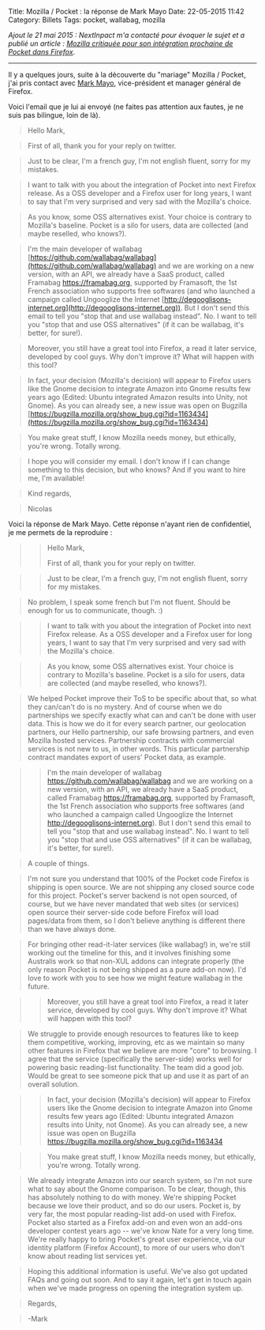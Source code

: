 Title: Mozilla / Pocket : la réponse de Mark Mayo
Date: 22-05-2015 11:42
Category: Billets
Tags: pocket, wallabag, mozilla

*Ajout le 21 mai 2015 : NextInpact m'a contacté pour évoquer le sujet et a publié un article : [Mozilla critiquée pour son intégration prochaine de Pocket dans Firefox](http://www.nextinpact.com/news/95144-mozilla-critiquee-pour-son-integration-prochaine-pocket-dans-firefox.htm)*.

---

Il y a quelques jours, suite à la découverte du "mariage" Mozilla / Pocket, j'ai pris contact avec [Mark Mayo](https://blog.mozilla.org/press/bios/mark-mayo/), vice-président et manager général de Firefox.

Voici l'email que je lui ai envoyé (ne faites pas attention aux fautes, je ne suis pas bilingue, loin de là).

> Hello Mark,

> First of all, thank you for your reply on twitter.

> Just to be clear, I'm a french guy, I'm not english fluent, sorry for my mistakes.

> I want to talk with you about the integration of Pocket into next Firefox release.
> As a OSS developer and a Firefox user for long years, I want to say that I'm very surprised and very sad with the Mozilla's choice.

> As you know, some OSS alternatives exist.
> Your choice is contrary to Mozilla's baseline. Pocket is a silo for
> users, data are collected (and maybe reselled, who knows?).

> I'm the main developer of wallabag [https://github.com/wallabag/wallabag](https://github.com/wallabag/wallabag) and we are working on a new version, with an API, we already have a SaaS product, called Framabag https://framabag.org, supported by Framasoft, the 1st French association who supports free softwares (and who launched a campaign called Ungooglize the Internet [http://degooglisons-internet.org](http://degooglisons-internet.org)).
> But I don't send this email to tell you "stop that and use wallabag instead". No. I want to tell you "stop that and use OSS alternatives" (if it can be wallabag, it's better, for sure!).

> Moreover, you still have a great tool into Firefox, a read it later service, developed by cool guys. Why don't improve it? What will happen with this tool?

> In fact, your decision (Mozilla's decision) will appear to Firefox users like the Gnome decision to integrate Amazon into Gnome results few years ago (Edited: Ubuntu integrated Amazon results into Unity, not Gnome).
> As you can already see, a new issue was open on Bugzilla [https://bugzilla.mozilla.org/show_bug.cgi?id=1163434](https://bugzilla.mozilla.org/show_bug.cgi?id=1163434)

> You make great stuff, I know Mozilla needs money, but ethically, you're wrong. Totally wrong.

> I hope you will consider my email. I don't know if I can change something to this decision, but who knows?
> And if you want to hire me, I'm available!

> Kind regards,

> Nicolas

Voici la réponse de Mark Mayo. Cette réponse n'ayant rien de confidentiel, je me permets de la reproduire :

> > Hello Mark,
> >
> > First of all, thank you for your reply on twitter.

> > Just to be clear, I'm a french guy, I'm not english fluent, sorry for my mistakes.

> No problem, I speak some french but I'm not fluent. Should be enough for us to communicate, though.  :)

> > I want to talk with you about the integration of Pocket into next Firefox release.
> > As a OSS developer and a Firefox user for long years, I want to say that I'm very surprised and very sad with the Mozilla's choice.

> > As you know, some OSS alternatives exist.
> > Your choice is contrary to Mozilla's baseline. Pocket is a silo for users, data are collected (and maybe reselled, who knows?).

> We helped Pocket improve their ToS to be specific about that, so what they can/can't do is no mystery. And of course when we do partnerships we specify exactly what can and can't be done with user data. This is how we do it for every search partner, our geolocation partners, our Hello partnership, our safe browsing partners, and even Mozilla hosted services. Partnership contracts with commercial services is not new to us, in other words. This particular partnership contract mandates export of users' Pocket data, as example.

> > I'm the main developer of wallabag https://github.com/wallabag/wallabag and we are working on a new version, with an API, we already have a SaaS product, called Framabag https://framabag.org, supported by Framasoft, the 1st French association who supports free softwares (and who launched a campaign called Ungooglize the Internet http://degooglisons-internet.org).
> > But I don't send this email to tell you "stop that and use wallabag instead". No. I want to tell you "stop that and use OSS alternatives" (if it can be wallabag, it's better, for sure!).

> A couple of things.

> I'm not sure you understand that 100% of the Pocket code Firefox is shipping is open source. We are not shipping any closed source code for this project. Pocket's server backend is not open sourced, of course, but we have never mandated that web sites (or services) open source their server-side code before Firefox will load pages/data from them, so I don't believe anything is different there than we have always done.

> For bringing other read-it-later services (like wallabag!) in, we're still working out the timeline for this, and it involves finishing some Australis work so that non-XUL addons can integrate properly (the only reason Pocket is not being shipped as a pure add-on now). I'd love to work with you to see how we might feature wallabag in the future.

> > Moreover, you still have a great tool into Firefox, a read it later service, developed by cool guys. Why don't improve it? What will happen with this tool?

> We struggle to provide enough resources to features like to keep them competitive, working, improving, etc as we maintain so many other features in Firefox that we believe are more "core" to browsing. I agree that the service (specifically the server-side) works well for powering basic reading-list functionality. The team did a good job. Would be great to see someone pick that up and use it as part of an overall solution.

> > In fact, your decision (Mozilla's decision) will appear to Firefox users like the Gnome decision to integrate Amazon into Gnome results few years ago (Edited: Ubuntu integrated Amazon results into Unity, not Gnome).
> > As you can already see, a new issue was open on Bugzilla https://bugzilla.mozilla.org/show_bug.cgi?id=1163434

> > You make great stuff, I know Mozilla needs money, but ethically, you're wrong. Totally wrong.

> We already integrate Amazon into our search system, so I'm not sure what to say about the Gnome comparison. To be clear, though, this has absolutely nothing to do with money. We're shipping Pocket because we love their product, and so do our users. Pocket is, by very far, the most popular reading-list add-on used with Firefox. Pocket also started as a Firefox add-on and even won an add-ons developer contest years ago -- we've know Nate for a very long time. We're really happy to bring Pocket's great user experience, via our identity platform (Firefox Account), to more of our users who don't know about reading list services yet.

> Hoping this additional information is useful. We've also got updated FAQs and going out soon. And to say it again, let's get in touch again when we've made progress on opening the integration system up.

> Regards,

> -Mark
